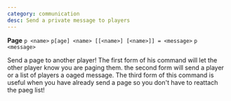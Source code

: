 ```yaml
---
category: communication
desc: Send a private message to players
---
```


**Page**
`p <name>`
`p[age] <name> [[<name>] [<name>]] = <message>`
`p <message>`

Send a page to another player! The first form of his command will let the other player know you are paging them. the second form will send a player or a list of players a oaged message. The third form of this command is useful when you have already send a page so you don't have to reattach the paeg list!
